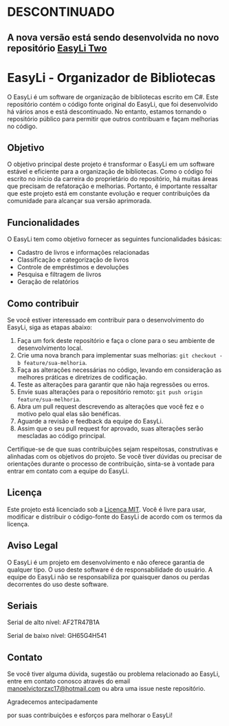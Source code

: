 # DESCONTINUADO
## A nova versão está sendo desenvolvida no novo repositório [EasyLi Two](https://github.com/manoel0810/EasyLiTwo)

# EasyLi - Organizador de Bibliotecas

O EasyLi é um software de organização de bibliotecas escrito em C#. Este repositório contém o código fonte original do EasyLi, que foi desenvolvido há vários anos e está descontinuado. No entanto, estamos tornando o repositório público para permitir que outros contribuam e façam melhorias no código.

## Objetivo

O objetivo principal deste projeto é transformar o EasyLi em um software estável e eficiente para a organização de bibliotecas. Como o código foi escrito no início da carreira do proprietário do repositório, há muitas áreas que precisam de refatoração e melhorias. Portanto, é importante ressaltar que este projeto está em constante evolução e requer contribuições da comunidade para alcançar sua versão aprimorada.

## Funcionalidades

O EasyLi tem como objetivo fornecer as seguintes funcionalidades básicas:

- Cadastro de livros e informações relacionadas
- Classificação e categorização de livros
- Controle de empréstimos e devoluções
- Pesquisa e filtragem de livros
- Geração de relatórios

## Como contribuir

Se você estiver interessado em contribuir para o desenvolvimento do EasyLi, siga as etapas abaixo:

1. Faça um fork deste repositório e faça o clone para o seu ambiente de desenvolvimento local.
2. Crie uma nova branch para implementar suas melhorias: `git checkout -b feature/sua-melhoria`.
3. Faça as alterações necessárias no código, levando em consideração as melhores práticas e diretrizes de codificação.
4. Teste as alterações para garantir que não haja regressões ou erros.
5. Envie suas alterações para o repositório remoto: `git push origin feature/sua-melhoria`.
6. Abra um pull request descrevendo as alterações que você fez e o motivo pelo qual elas são benéficas.
7. Aguarde a revisão e feedback da equipe do EasyLi.
8. Assim que o seu pull request for aprovado, suas alterações serão mescladas ao código principal.

Certifique-se de que suas contribuições sejam respeitosas, construtivas e alinhadas com os objetivos do projeto. Se você tiver dúvidas ou precisar de orientações durante o processo de contribuição, sinta-se à vontade para entrar em contato com a equipe do EasyLi.

## Licença

Este projeto está licenciado sob a [Licença MIT](https://github.com/manoel0810/EasyLi/blob/master/LICENSE). Você é livre para usar, modificar e distribuir o código-fonte do EasyLi de acordo com os termos da licença.

## Aviso Legal

O EasyLi é um projeto em desenvolvimento e não oferece garantia de qualquer tipo. O uso deste software é de responsabilidade do usuário. A equipe do EasyLi não se responsabiliza por quaisquer danos ou perdas decorrentes do uso deste software.

## Seriais

Serial de alto nível: AF2TR47B1A

Serial de baixo nível: GH65G4H541

## Contato

Se você tiver alguma dúvida, sugestão ou problema relacionado ao EasyLi, entre em contato conosco através do email [manoelvictorzxc17@hotmail.com](mailto:manoelvictorzxc17@hotmail.com) ou abra uma issue neste repositório.

Agradecemos antecipadamente

 por suas contribuições e esforços para melhorar o EasyLi!
